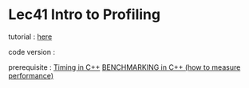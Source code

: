 # Lec41 Intro to Profiling

tutorial : [here](https://www.youtube.com/watch?v=YbYV8rRo9_A&list=PLlrATfBNZ98dC-V-N3m0Go4deliWHPFwT&index=55)

code version : 

prerequisite : [Timing in C++](https://www.youtube.com/watch?v=oEx5vGNFrLk&list=PLlrATfBNZ98dudnM48yfGUldqGD0S4FFb&index=63)	[BENCHMARKING in C++ (how to measure performance)](https://www.youtube.com/watch?v=YG4jexlSAjc&list=PLlrATfBNZ98dudnM48yfGUldqGD0S4FFb&index=74)